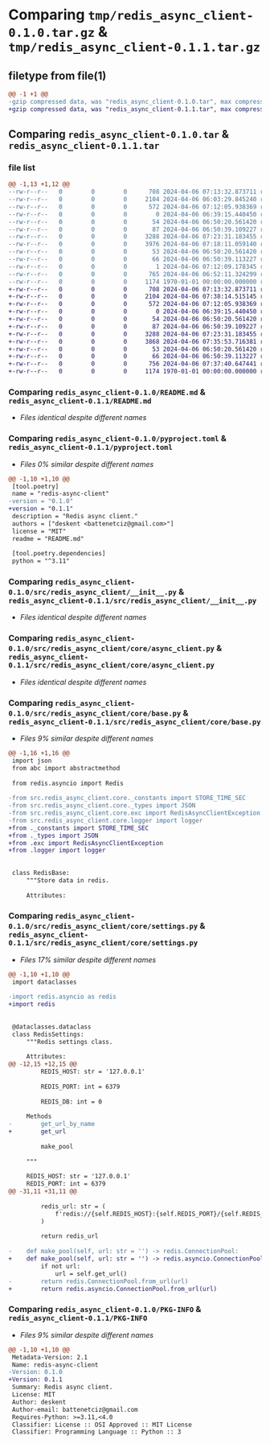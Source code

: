 # Comparing `tmp/redis_async_client-0.1.0.tar.gz` & `tmp/redis_async_client-0.1.1.tar.gz`

## filetype from file(1)

```diff
@@ -1 +1 @@
-gzip compressed data, was "redis_async_client-0.1.0.tar", max compression
+gzip compressed data, was "redis_async_client-0.1.1.tar", max compression
```

## Comparing `redis_async_client-0.1.0.tar` & `redis_async_client-0.1.1.tar`

### file list

```diff
@@ -1,13 +1,12 @@
--rw-r--r--   0        0        0      708 2024-04-06 07:13:32.873711 redis_async_client-0.1.0/README.md
--rw-r--r--   0        0        0     2104 2024-04-06 06:03:29.845240 redis_async_client-0.1.0/pyproject.toml
--rw-r--r--   0        0        0      572 2024-04-06 07:12:05.938369 redis_async_client-0.1.0/src/redis_async_client/__init__.py
--rw-r--r--   0        0        0        0 2024-04-06 06:39:15.440450 redis_async_client-0.1.0/src/redis_async_client/core/__init__.py
--rw-r--r--   0        0        0       54 2024-04-06 06:50:20.561420 redis_async_client-0.1.0/src/redis_async_client/core/_constants.py
--rw-r--r--   0        0        0       87 2024-04-06 06:50:39.109227 redis_async_client-0.1.0/src/redis_async_client/core/_types.py
--rw-r--r--   0        0        0     3288 2024-04-06 07:23:31.183455 redis_async_client-0.1.0/src/redis_async_client/core/async_client.py
--rw-r--r--   0        0        0     3976 2024-04-06 07:18:11.059140 redis_async_client-0.1.0/src/redis_async_client/core/base.py
--rw-r--r--   0        0        0       53 2024-04-06 06:50:20.561420 redis_async_client-0.1.0/src/redis_async_client/core/exc.py
--rw-r--r--   0        0        0       66 2024-04-06 06:50:39.113227 redis_async_client-0.1.0/src/redis_async_client/core/logger.py
--rw-r--r--   0        0        0        1 2024-04-06 07:12:09.178345 redis_async_client-0.1.0/src/redis_async_client/core/maker.py
--rw-r--r--   0        0        0      765 2024-04-06 06:52:11.324299 redis_async_client-0.1.0/src/redis_async_client/core/settings.py
--rw-r--r--   0        0        0     1174 1970-01-01 00:00:00.000000 redis_async_client-0.1.0/PKG-INFO
+-rw-r--r--   0        0        0      708 2024-04-06 07:13:32.873711 redis_async_client-0.1.1/README.md
+-rw-r--r--   0        0        0     2104 2024-04-06 07:38:14.515145 redis_async_client-0.1.1/pyproject.toml
+-rw-r--r--   0        0        0      572 2024-04-06 07:12:05.938369 redis_async_client-0.1.1/src/redis_async_client/__init__.py
+-rw-r--r--   0        0        0        0 2024-04-06 06:39:15.440450 redis_async_client-0.1.1/src/redis_async_client/core/__init__.py
+-rw-r--r--   0        0        0       54 2024-04-06 06:50:20.561420 redis_async_client-0.1.1/src/redis_async_client/core/_constants.py
+-rw-r--r--   0        0        0       87 2024-04-06 06:50:39.109227 redis_async_client-0.1.1/src/redis_async_client/core/_types.py
+-rw-r--r--   0        0        0     3288 2024-04-06 07:23:31.183455 redis_async_client-0.1.1/src/redis_async_client/core/async_client.py
+-rw-r--r--   0        0        0     3868 2024-04-06 07:35:53.716381 redis_async_client-0.1.1/src/redis_async_client/core/base.py
+-rw-r--r--   0        0        0       53 2024-04-06 06:50:20.561420 redis_async_client-0.1.1/src/redis_async_client/core/exc.py
+-rw-r--r--   0        0        0       66 2024-04-06 06:50:39.113227 redis_async_client-0.1.1/src/redis_async_client/core/logger.py
+-rw-r--r--   0        0        0      756 2024-04-06 07:37:40.647441 redis_async_client-0.1.1/src/redis_async_client/core/settings.py
+-rw-r--r--   0        0        0     1174 1970-01-01 00:00:00.000000 redis_async_client-0.1.1/PKG-INFO
```

### Comparing `redis_async_client-0.1.0/README.md` & `redis_async_client-0.1.1/README.md`

 * *Files identical despite different names*

### Comparing `redis_async_client-0.1.0/pyproject.toml` & `redis_async_client-0.1.1/pyproject.toml`

 * *Files 0% similar despite different names*

```diff
@@ -1,10 +1,10 @@
 [tool.poetry]
 name = "redis-async-client"
-version = "0.1.0"
+version = "0.1.1"
 description = "Redis async client."
 authors = ["deskent <battenetciz@gmail.com>"]
 license = "MIT"
 readme = "README.md"
 
 [tool.poetry.dependencies]
 python = "^3.11"
```

### Comparing `redis_async_client-0.1.0/src/redis_async_client/__init__.py` & `redis_async_client-0.1.1/src/redis_async_client/__init__.py`

 * *Files identical despite different names*

### Comparing `redis_async_client-0.1.0/src/redis_async_client/core/async_client.py` & `redis_async_client-0.1.1/src/redis_async_client/core/async_client.py`

 * *Files identical despite different names*

### Comparing `redis_async_client-0.1.0/src/redis_async_client/core/base.py` & `redis_async_client-0.1.1/src/redis_async_client/core/base.py`

 * *Files 9% similar despite different names*

```diff
@@ -1,16 +1,16 @@
 import json
 from abc import abstractmethod
 
 from redis.asyncio import Redis
 
-from src.redis_async_client.core._constants import STORE_TIME_SEC
-from src.redis_async_client.core._types import JSON
-from src.redis_async_client.core.exc import RedisAsyncClientException
-from src.redis_async_client.core.logger import logger
+from ._constants import STORE_TIME_SEC
+from ._types import JSON
+from .exc import RedisAsyncClientException
+from .logger import logger
 
 
 class RedisBase:
     """Store data in redis.
 
     Attributes:
```

### Comparing `redis_async_client-0.1.0/src/redis_async_client/core/settings.py` & `redis_async_client-0.1.1/src/redis_async_client/core/settings.py`

 * *Files 17% similar despite different names*

```diff
@@ -1,10 +1,10 @@
 import dataclasses
 
-import redis.asyncio as redis
+import redis
 
 
 @dataclasses.dataclass
 class RedisSettings:
     """Redis settings class.
 
     Attributes:
@@ -12,15 +12,15 @@
         REDIS_HOST: str = '127.0.0.1'
 
         REDIS_PORT: int = 6379
 
         REDIS_DB: int = 0
 
     Methods
-        get_url_by_name
+        get_url
 
         make_pool
 
     """
 
     REDIS_HOST: str = '127.0.0.1'
     REDIS_PORT: int = 6379
@@ -31,11 +31,11 @@
 
         redis_url: str = (
             f'redis://{self.REDIS_HOST}:{self.REDIS_PORT}/{self.REDIS_DB}'
         )
 
         return redis_url
 
-    def make_pool(self, url: str = '') -> redis.ConnectionPool:
+    def make_pool(self, url: str = '') -> redis.asyncio.ConnectionPool:
         if not url:
             url = self.get_url()
-        return redis.ConnectionPool.from_url(url)
+        return redis.asyncio.ConnectionPool.from_url(url)
```

### Comparing `redis_async_client-0.1.0/PKG-INFO` & `redis_async_client-0.1.1/PKG-INFO`

 * *Files 9% similar despite different names*

```diff
@@ -1,10 +1,10 @@
 Metadata-Version: 2.1
 Name: redis-async-client
-Version: 0.1.0
+Version: 0.1.1
 Summary: Redis async client.
 License: MIT
 Author: deskent
 Author-email: battenetciz@gmail.com
 Requires-Python: >=3.11,<4.0
 Classifier: License :: OSI Approved :: MIT License
 Classifier: Programming Language :: Python :: 3
```


